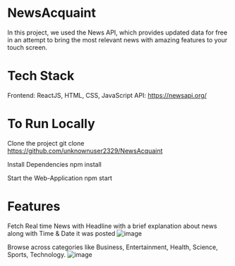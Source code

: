# NewsAcquaint
In this project, we used the News API, which provides updated data for free in an attempt to bring the most relevant news with amazing features to your touch screen.
# Tech Stack
Frontend: ReactJS, HTML, CSS, JavaScript
API: https://newsapi.org/

# To Run Locally
Clone the project
  git clone https://github.com/unknownuser2329/NewsAcquaint
  
Install Dependencies
 npm install
 
Start the Web-Application
 npm start
 
 # Features
 Fetch Real time News with Headline with a brief explanation about news along with Time & Date it     was posted
![image](https://user-images.githubusercontent.com/85068589/188365473-0f59ecdf-9eda-4304-89b8-4097ae13d7ac.png)

Browse across categories like Business, Entertainment, Health, Science, Sports, Technology.
![image](https://user-images.githubusercontent.com/85068589/188366083-e09db853-3688-4ec4-bc9d-d4894c94df45.png)

 
 

  
  
